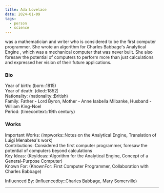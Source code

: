 ```yaml
---
title: Ada Lovelace
date: 2024-01-09
tags:
  - person
  - science
---
```

was a mathematician and writer who is considered to be the first computer programmer. She wrote an algorithm for Charles Babbage's Analytical Engine , which was a mechanical computer that was never built. She also foresaw the potential of computers to perform more than just calculations and expressed her vision of their future applications.

### Bio
Year of birth: (born::1815)  
Year of death: (died::1852)  
Nationality: (nationality::British)  
Family: Father - Lord Byron, Mother - Anne Isabella Milbanke, Husband - William King-Noel  
Period: (timecontext::19th century)  

### Works
Important Works: (impworks::Notes on the Analytical Engine, Translation of Luigi Menabrea's work)  
Contributions: Considered the first computer programmer, foresaw the potential of computers beyond calculations  
Key Ideas: (KeyIdeas::Algorithm for the Analytical Engine, Concept of a General-Purpose Computer)  
Known For: (KnownFor::First Computer Programmer, Collaboration with Charles Babbage)  

Influenced By: (influencedby::Charles Babbage, Mary Somerville)

---